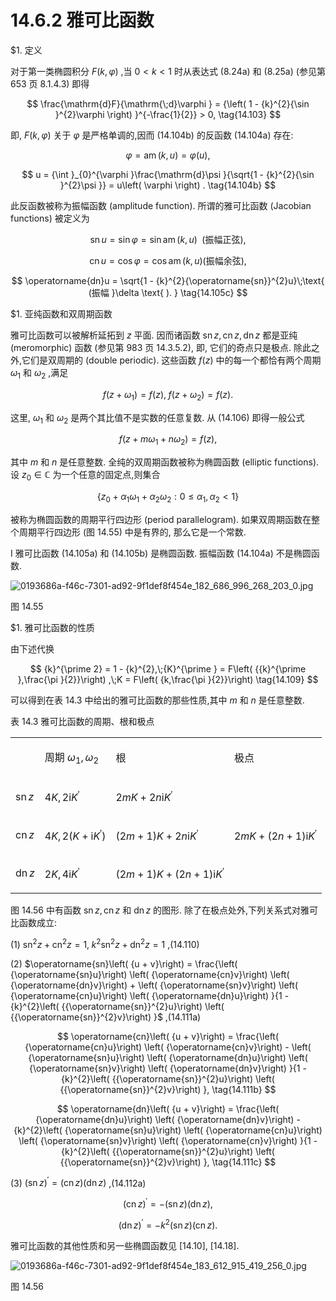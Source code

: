 # 14.6.2 雅可比函数

$1. 定义

对于第一类椭圆积分 $F\left( {k,\varphi }\right)$ ,当 $0 < k < 1$ 时从表达式 (8.24a) 和 (8.25a) (参见第 653 页 8.1.4.3) 即得

$$
\frac{\mathrm{d}F}{\mathrm{\;d}\varphi } = {\left( 1 - {k}^{2}{\sin }^{2}\varphi \right) }^{-\frac{1}{2}} > 0, \tag{14.103}
$$

即, $F\left( {k,\varphi }\right)$ 关于 $\varphi$ 是严格单调的,因而 (14.104b) 的反函数 (14.104a) 存在:

$$
\varphi  = \operatorname{am}\left( {k, u}\right)  = \varphi \left( u\right) , \tag{14.104a}
$$

$$
u = {\int }_{0}^{\varphi }\frac{\mathrm{d}\psi }{\sqrt{1 - {k}^{2}{\sin }^{2}\psi }} = u\left( \varphi \right) . \tag{14.104b}
$$

此反函数被称为振幅函数 (amplitude function). 所谓的雅可比函数 (Jacobian functions) 被定义为

$$
\operatorname{sn}u = \sin \varphi  = \sin \operatorname{am}\left( {k, u}\right) \;\text{ (振幅正弦),} \tag{14.105a}
$$

$$
\operatorname{cn}u = \cos \varphi  = \cos \operatorname{am}\left( {k, u}\right) \text{(振幅余弦),} \tag{14.105b}
$$

$$
\operatorname{dn}u = \sqrt{1 - {k}^{2}{\operatorname{sn}}^{2}u}\;\text{ (振幅 }\delta \text{ ). } \tag{14.105c}
$$

$1. 亚纯函数和双周期函数

雅可比函数可以被解析延拓到 $z$ 平面. 因而诸函数 $\operatorname{sn}z,\operatorname{cn}z,\operatorname{dn}z$ 都是亚纯 (meromorphic) 函数 (参见第 983 页 14.3.5.2), 即, 它们的奇点只是极点. 除此之外,它们是双周期的 (double periodic). 这些函数 $f\left( z\right)$ 中的每一个都恰有两个周期 ${\omega }_{1}$ 和 ${\omega }_{2}$ ,满足

$$
f\left( {z + {\omega }_{1}}\right)  = f\left( z\right) ,\;f\left( {z + {\omega }_{2}}\right)  = f\left( z\right) . \tag{14.106}
$$

这里, ${\omega }_{1}$ 和 ${\omega }_{2}$ 是两个其比值不是实数的任意复数. 从 (14.106) 即得一般公式

$$
f\left( {z + m{\omega }_{1} + n{\omega }_{2}}\right)  = f\left( z\right) , \tag{14.107}
$$

其中 $m$ 和 $n$ 是任意整数. 全纯的双周期函数被称为椭圆函数 (elliptic functions). 设 ${z}_{0} \in  \mathbb{C}$ 为一个任意的固定点,则集合

$$
\left\{  {{z}_{0} + {\alpha }_{1}{\omega }_{1} + {\alpha }_{2}{\omega }_{2} : 0 \leq  {\alpha }_{1},{\alpha }_{2} < 1}\right\}   \tag{14.108}
$$

被称为椭圆函数的周期平行四边形 (period parallelogram). 如果双周期函数在整个周期平行四边形 (图 14.55) 中是有界的, 那么它是一个常数.

I 雅可比函数 (14.105a) 和 (14.105b) 是椭圆函数. 振幅函数 (14.104a) 不是椭圆函数.

![0193686a-f46c-7301-ad92-9f1def8f454e_182_686_996_268_203_0.jpg](/images/0193686a-f46c-7301-ad92-9f1def8f454e_182_686_996_268_203_0.jpg)

图 14.55

$1. 雅可比函数的性质

由下述代换

$$
{k}^{\prime 2} = 1 - {k}^{2},\;{K}^{\prime } = F\left( {{k}^{\prime },\frac{\pi }{2}}\right) ,\;K = F\left( {k,\frac{\pi }{2}}\right)  \tag{14.109}
$$

可以得到在表 14.3 中给出的雅可比函数的那些性质,其中 $m$ 和 $n$ 是任意整数.

表 14.3 雅可比函数的周期、根和极点

<table><tr><td/><td>

周期 ${\omega }_{1},{\omega }_{2}$

</td><td>

根

</td><td>

极点

</td></tr><tr><td>

$\operatorname{sn}z$

</td><td>

${4K},2\mathrm{i}{K}^{\prime }$

</td><td>

${2mK} + {2n}\mathrm{i}{K}^{\prime }$

</td><td/></tr><tr><td>

$\operatorname{cn}z$

</td><td>

${4K},2\left( {K + \mathrm{i}{K}^{\prime }}\right)$

</td><td>

$\left( {{2m} + 1}\right) K + {2n}\mathrm{i}{K}^{\prime }$

</td><td>

${2mK} + \left( {{2n} + 1}\right) \mathrm{i}{K}^{\prime }$

</td></tr><tr><td>

$\operatorname{dn}z$

</td><td>

${2K},4\mathrm{i}{K}^{\prime }$

</td><td>

$\left( {{2m} + 1}\right) K + \left( {{2n} + 1}\right) \mathrm{i}{K}^{\prime }$

</td><td/></tr></table>

图 14.56 中有函数 $\operatorname{sn}z,\operatorname{cn}z$ 和 $\operatorname{dn}z$ 的图形. 除了在极点处外,下列关系式对雅可比函数成立:

(1) ${\operatorname{sn}}^{2}z + {\operatorname{cn}}^{2}z = 1,\;{k}^{2}{\operatorname{sn}}^{2}z + {\operatorname{dn}}^{2}z = 1$ ,(14.110)

(2) $\operatorname{sn}\left( {u + v}\right)  = \frac{\left( {\operatorname{sn}u}\right) \left( {\operatorname{cn}v}\right) \left( {\operatorname{dn}v}\right)  + \left( {\operatorname{sn}v}\right) \left( {\operatorname{cn}u}\right) \left( {\operatorname{dn}u}\right) }{1 - {k}^{2}\left( {{\operatorname{sn}}^{2}u}\right) \left( {{\operatorname{sn}}^{2}v}\right) }$ ,(14.111a)

$$
\operatorname{cn}\left( {u + v}\right)  = \frac{\left( {\operatorname{cn}u}\right) \left( {\operatorname{cn}v}\right)  - \left( {\operatorname{sn}u}\right) \left( {\operatorname{dn}u}\right) \left( {\operatorname{sn}v}\right) \left( {\operatorname{dn}v}\right) }{1 - {k}^{2}\left( {{\operatorname{sn}}^{2}u}\right) \left( {{\operatorname{sn}}^{2}v}\right) }, \tag{14.111b}
$$

$$
\operatorname{dn}\left( {u + v}\right)  = \frac{\left( {\operatorname{dn}u}\right) \left( {\operatorname{dn}v}\right)  - {k}^{2}\left( {\operatorname{sn}u}\right) \left( {\operatorname{cn}u}\right) \left( {\operatorname{sn}v}\right) \left( {\operatorname{cn}v}\right) }{1 - {k}^{2}\left( {{\operatorname{sn}}^{2}u}\right) \left( {{\operatorname{sn}}^{2}v}\right) }, \tag{14.111c}
$$

(3) ${\left( \operatorname{sn}z\right) }^{\prime } = \left( {\operatorname{cn}z}\right) \left( {\operatorname{dn}z}\right)$ ,(14.112a)

$$
{\left( \operatorname{cn}z\right) }^{\prime } =  - \left( {\operatorname{sn}z}\right) \left( {\operatorname{dn}z}\right) , \tag{14.112b}
$$

$$
{\left( \operatorname{dn}z\right) }^{\prime } =  - {k}^{2}\left( {\operatorname{sn}z}\right) \left( {\operatorname{cn}z}\right) . \tag{14.112c}
$$

雅可比函数的其他性质和另一些椭圆函数见 [14.10], [14.18].

![0193686a-f46c-7301-ad92-9f1def8f454e_183_612_915_419_256_0.jpg](/images/0193686a-f46c-7301-ad92-9f1def8f454e_183_612_915_419_256_0.jpg)

图 14.56
